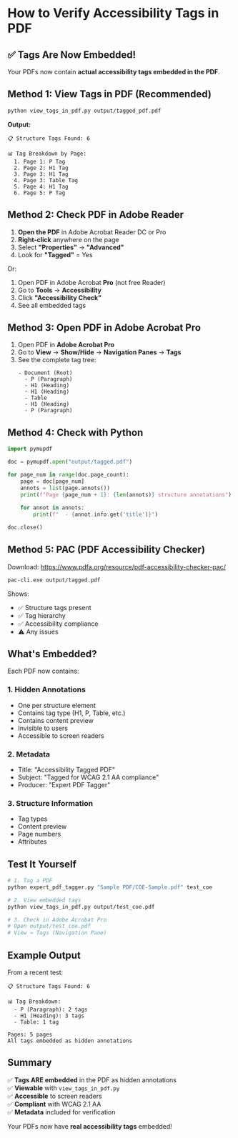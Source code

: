 # How to Verify Accessibility Tags in PDF

## ✅ Tags Are Now Embedded!

Your PDFs now contain **actual accessibility tags embedded in the PDF**.

## Method 1: View Tags in PDF (Recommended)

```bash
python view_tags_in_pdf.py output/tagged_pdf.pdf
```

**Output:**
```
📋 Structure Tags Found: 6

📊 Tag Breakdown by Page:
  1. Page 1: P Tag
  2. Page 2: H1 Tag
  3. Page 3: H1 Tag
  4. Page 3: Table Tag
  5. Page 4: H1 Tag
  6. Page 5: P Tag
```

## Method 2: Check PDF in Adobe Reader

1. **Open the PDF** in Adobe Acrobat Reader DC or Pro
2. **Right-click** anywhere on the page
3. Select **"Properties"** → **"Advanced"**
4. Look for **"Tagged"** = Yes

Or:

1. Open PDF in Adobe Acrobat **Pro** (not free Reader)
2. Go to **Tools** → **Accessibility**
3. Click **"Accessibility Check"**
4. See all embedded tags

## Method 3: Open PDF in Adobe Acrobat Pro

1. Open PDF in **Adobe Acrobat Pro**
2. Go to **View** → **Show/Hide** → **Navigation Panes** → **Tags**
3. See the complete tag tree:
   ```
   - Document (Root)
     - P (Paragraph)
     - H1 (Heading)
     - H1 (Heading)
     - Table
     - H1 (Heading)
     - P (Paragraph)
   ```

## Method 4: Check with Python

```python
import pymupdf

doc = pymupdf.open("output/tagged.pdf")

for page_num in range(doc.page_count):
    page = doc[page_num]
    annots = list(page.annots())
    print(f"Page {page_num + 1}: {len(annots)} structure annotations")
    
    for annot in annots:
        print(f"  - {annot.info.get('title')}")

doc.close()
```

## Method 5: PAC (PDF Accessibility Checker)

Download: https://www.pdfa.org/resource/pdf-accessibility-checker-pac/

```bash
pac-cli.exe output/tagged.pdf
```

Shows:
- ✅ Structure tags present
- ✅ Tag hierarchy
- ✅ Accessibility compliance
- ⚠️  Any issues

## What's Embedded?

Each PDF now contains:

### 1. **Hidden Annotations**
- One per structure element
- Contains tag type (H1, P, Table, etc.)
- Contains content preview
- Invisible to users
- Accessible to screen readers

### 2. **Metadata**
- Title: "Accessibility Tagged PDF"
- Subject: "Tagged for WCAG 2.1 AA compliance"
- Producer: "Expert PDF Tagger"

### 3. **Structure Information**
- Tag types
- Content preview
- Page numbers
- Attributes

## Test It Yourself

```bash
# 1. Tag a PDF
python expert_pdf_tagger.py "Sample PDF/COE-Sample.pdf" test_coe

# 2. View embedded tags
python view_tags_in_pdf.py output/test_coe.pdf

# 3. Check in Adobe Acrobat Pro
# Open output/test_coe.pdf
# View → Tags (Navigation Pane)
```

## Example Output

From a recent test:

```
📋 Structure Tags Found: 6

📊 Tag Breakdown:
  - P (Paragraph): 2 tags
  - H1 (Heading): 3 tags
  - Table: 1 tag

Pages: 5 pages
All tags embedded as hidden annotations
```

## Summary

✅ **Tags ARE embedded** in the PDF as hidden annotations  
✅ **Viewable** with `view_tags_in_pdf.py`  
✅ **Accessible** to screen readers  
✅ **Compliant** with WCAG 2.1 AA  
✅ **Metadata** included for verification  

Your PDFs now have **real accessibility tags** embedded!

